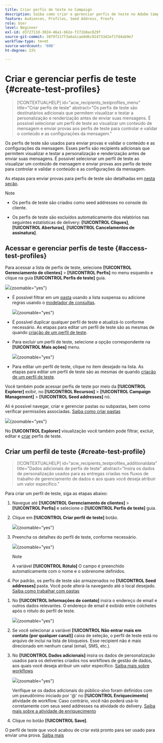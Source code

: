 ```yaml
---
title: Criar perfis de teste no Campaign
description: Saiba como criar e gerenciar perfis de teste no Adobe Campaign
feature: Audiences, Profiles, Seed Address, Proofs
role: User
level: Beginner
exl-id: d372713d-3024-46a1-b62e-f271b8ac829f
source-git-commit: 3879f217f3a6a1cae0d6c924733d2ef1fd4ab9e7
workflow-type: tm+mt
source-wordcount: '608'
ht-degree: 22%

---
```


# Criar e gerenciar perfis de teste {#create-test-profiles}

>[!CONTEXTUALHELP]
>id="acw_recipients_testprofiles_menu"
>title="Criar perfis de teste"
>abstract="Os perfis de teste são destinatários adicionais que permitem visualizar e testar a personalização e renderização antes de enviar suas mensagens. É possível selecionar um perfil de teste ao visualizar um conteúdo de mensagem e enviar provas aos perfis de teste para controlar e validar o conteúdo e as configurações da mensagem."

Os perfis de teste são usados para enviar provas e validar o conteúdo e as configurações da mensagem. Esses perfis são recipients adicionais que permitem visualizar e testar a personalização e renderização antes de enviar suas mensagens. É possível selecionar um perfil de teste ao visualizar um conteúdo de mensagem e enviar provas aos perfis de teste para controlar e validar o conteúdo e as configurações da mensagem.

<!--Learn more on test profiles in the [Campaign v8 (client console) documentation](https://experienceleague.adobe.com/docs/campaign/campaign-v8/audience/add-profiles/test-profiles.html){target="_blank"}.-->

As etapas para enviar provas para perfis de teste são detalhadas em [nesta seção](../preview-test/test-deliveries.md#test-profiles).

>[!NOTE]
>
>* Os perfis de teste são criados como seed addresses no console do cliente.
>
>* Os perfis de teste são excluídos automaticamente dos relatórios nas seguintes estatísticas de delivery: **[!UICONTROL Cliques]**, **[!UICONTROL Aberturas]**, **[!UICONTROL Cancelamentos de assinatura]**.

## Acessar e gerenciar perfis de teste {#access-test-profiles}

Para acessar a lista de perfis de teste, selecione **[!UICONTROL Gerenciamento de clientes]** > **[!UICONTROL Perfis]** no menu esquerdo e clique na guia **[!UICONTROL Perfis de teste]** guia.

![](assets/test-profile-list.png){zoomable=&quot;yes&quot;}

* É possível filtrar em um [pasta](../get-started/permissions.md#folders) usando a lista suspensa ou adicione regras usando o [modelador de consultas](../query/query-modeler-overview.md).

  ![](assets/test-profile-list-filters.png){zoomable=&quot;yes&quot;}

* É possível duplicar qualquer perfil de teste e atualizá-lo conforme necessário. As etapas para editar um perfil de teste são as mesmas de quando [criação de um perfil de teste](#create-test-profile).

* Para excluir um perfil de teste, selecione a opção correspondente na **[!UICONTROL Mais ações]** menu.

  ![](assets/test-profile-list-delete.png){zoomable=&quot;yes&quot;}

* Para editar um perfil de teste, clique no item desejado na lista. As etapas para editar um perfil de teste são as mesmas de quando [criação de um perfil de teste](#create-test-profile).

Você também pode acessar perfis de teste por meio da **[!UICONTROL Explorer]** exibir, no **[!UICONTROL Recursos]** > **[!UICONTROL Campaign Management]** > **[!UICONTROL Seed addresses]** nó.

Ali é possível navegar, criar e gerenciar pastas ou subpastas, bem como verificar permissões associadas. [Saiba como criar pastas](../get-started/permissions.md#folders)

![](assets/test-profiles-folders.png){zoomable=&quot;yes&quot;}

No **[!UICONTROL Explorer]** visualização você também pode filtrar, excluir, editar e [criar](#create-test-profile) perfis de teste.

## Criar um perfil de teste {#create-test-profile}

>[!CONTEXTUALHELP]
>id="acw_recipients_testprofiles_additionaldata"
>title="Dados adicionais de perfis de teste"
>abstract="Insira os dados de personalização usados para as entregas criadas nos fluxos de trabalho de gerenciamento de dados e aos quais você deseja atribuir um valor específico."

Para criar um perfil de teste, siga as etapas abaixo:

1. Navegue até **[!UICONTROL Gerenciamento de clientes]** > **[!UICONTROL Perfis]** e selecione o **[!UICONTROL Perfis de teste]** guia.

1. Clique em **[!UICONTROL Criar perfil de teste]** botão.

   ![](assets/test-profile-create.png){zoomable=&quot;yes&quot;}

1. Preencha os detalhes do perfil de teste, conforme necessário. <!--Most of the fields are the same as when creating profiles. [Learn more]-->

   ![](assets/test-profile-details.png){zoomable=&quot;yes&quot;}

   >[!NOTE]
   >
   >A variável **[!UICONTROL Rótulo]** O campo é preenchido automaticamente com o nome e o sobrenome definidos.

1. Por padrão, os perfis de teste são armazenados no **[!UICONTROL Seed addresses]** pasta. Você pode alterá-la navegando até o local desejado. [Saiba como trabalhar com pastas](../get-started/permissions.md#folders)

   <!--![](assets/test-profile-folder.png){zoomable="yes"}-->

<!--
You do not need to enter all fields of each tab when creating a seed address. Missing personalization elements are entered randomly during delivery analysis. (Not valid?)
-->

1. No **[!UICONTROL Informações de contato]** insira o endereço de email e outros dados relevantes. O endereço de email é exibido entre colchetes após o rótulo do perfil de teste.

   ![](assets/test-profile-address.png){zoomable=&quot;yes&quot;}

1. Se você selecionar a variável **[!UICONTROL Não entrar mais em contato (por qualquer canal)]** caixa de seleção, o perfil de teste está no arquivo de inclui na lista de bloqueios. Esse recipient não é mais direcionado em nenhum canal (email, SMS, etc.).

1. No **[!UICONTROL Dados adicionais]** insira os dados de personalização usados para os deliveries criados nos workflows de gestão de dados, aos quais você deseja atribuir um valor específico. [Saiba mais sobre workflows](../workflows/gs-workflows.md)

   ![](assets/test-profile-additional-data.png){zoomable=&quot;yes&quot;}

   Verifique se os dados adicionais do público-alvo foram definidos com um pseudônimo iniciado por &#39;@&#39; no **[!UICONTROL Enriquecimento]** atividade de workflow. Caso contrário, você não poderá usá-lo corretamente com seus seed addresses na atividade do delivery. [Saiba mais sobre a atividade de enriquecimento](../workflows/activities/enrichment.md)

1. Clique no botão **[!UICONTROL Save]**.

O perfil de teste que você acabou de criar está pronto para ser usado para enviar uma prova. [Saiba mais](../preview-test/test-deliveries.md#test-profiles)

<!--Use test profiles in Direct mail? cf v7/v8-->
